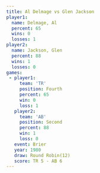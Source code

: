 ```yaml
---
title: Al Delmage vs Glen Jackson
player1:             
  name: Delmage, Al  
  percent: 65        
  wins: 0            
  losses: 1          
player2:             
  name: Jackson, Glen
  percent: 88        
  wins: 1            
  losses: 0          
games:
 - player1:          
     team: 'TR'      
     position: Fourth
     percent: 65     
     win: 0          
     loss: 1         
   player2:          
     team: 'AB'      
     position: Second
     percent: 88     
     win: 1          
     loss: 0         
   event: Brier         
   year: 1980           
   draw: Round Robin(12)
   score: TR 5 - AB 6   
---
```

